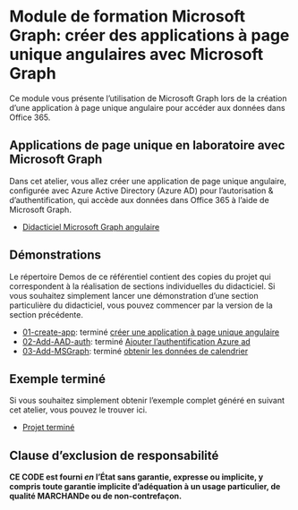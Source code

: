 # <a name="microsoft-graph-training-module---build-angular-single-page-apps-with-microsoft-graph"></a>Module de formation Microsoft Graph: créer des applications à page unique angulaires avec Microsoft Graph

Ce module vous présente l’utilisation de Microsoft Graph lors de la création d’une application à page unique angulaire pour accéder aux données dans Office 365.

## <a name="lab---angular-single-page-apps-with-the-microsoft-graph"></a>Applications de page unique en laboratoire avec Microsoft Graph

Dans cet atelier, vous allez créer une application de page unique angulaire, configurée avec Azure Active Directory (Azure AD) pour l’autorisation & d’authentification, qui accède aux données dans Office 365 à l’aide de Microsoft Graph.

- [Didacticiel Microsoft Graph angulaire](https://docs.microsoft.com/graph/tutorials/angular)

## <a name="demos"></a>Démonstrations

Le [](demos) répertoire Demos de ce référentiel contient des copies du projet qui correspondent à la réalisation de sections individuelles du didacticiel. Si vous souhaitez simplement lancer une démonstration d’une section particulière du didacticiel, vous pouvez commencer par la version de la section précédente.

- [01-create-app](demos/01-create-app): terminé [créer une application à page unique angulaire](https://docs.microsoft.com/graph/tutorials/angular?tutorial-step=1)
- [02-Add-AAD-auth](demos/02-add-aad-auth): terminé [Ajouter l’authentification Azure ad](https://docs.microsoft.com/graph/tutorials/angular?tutorial-step=3)
- [03-Add-MSGraph](demos/03-add-msgraph): terminé [obtenir les données de calendrier](https://docs.microsoft.com/graph/tutorials/angular?tutorial-step=4)

## <a name="completed-sample"></a>Exemple terminé

Si vous souhaitez simplement obtenir l’exemple complet généré en suivant cet atelier, vous pouvez le trouver ici.

- [Projet terminé](demos/03-add-msgraph)

## <a name="disclaimer"></a>Clause d’exclusion de responsabilité

**CE CODE est fourni *en* l’État sans garantie, expresse ou implicite, y compris toute garantie implicite d’adéquation à un usage particulier, de qualité MARCHANDe ou de non-contrefaçon.**